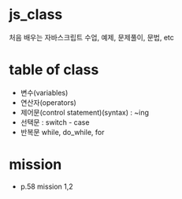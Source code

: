 # js_class
처음 배우는 자바스크립트 수업, 예제, 문제풀이, 문법, etc

# table of class
- 변수(variables)
- 연산자(operators)
- 제어문(control statement)(syntax) : ~ing
- 선택문 : switch - case
- 반복문 while, do_while, for

# mission
- p.58 mission 1,2